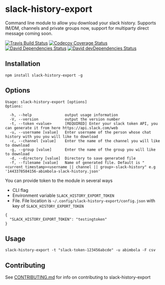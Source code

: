 slack-history-export
=========
Command line module to allow you download your slack history.
Supports IM/DM, channels and private groups now, support for multiparty direct message coming soon.


[![Travis Build Status][travis-icon]][travis]
[![Codecov Coverage Status][codecov-icon]][codecov]
[![David Dependencies Status][david-icon]][david]
[![David devDependencies Status][david-dev-icon]][david-dev]

## Installation
  ```
  npm install slack-history-export -g
  ```

## Options
  ```
  Usage: slack-history-export [options]
  Options:

    -h, --help               output usage information
    -V, --version            output the version number
    -t, --token <value>      [REQUIRED] Enter your slack token API, you can generate it from here https://api.slack.com/web
    -u, --username [value]   Enter username of the person whose chat history with you you will like to download
    -c, --channel [value]    Enter the name of the channel you will like to download
    -g, --group [value]      Enter the name of the group you will like to download
    -d, --directory [value]  Directory to save generated file
    -f, --filename [value]   Name of generated file. Default is "<current timestamp><username || channel || group>-slack-history" e.g '1443378584156-abimbola-slack-history.json'
  ```

  You can provide token to the module in several ways
  * CLI flag
  * Environment variable `SLACK_HISTORY_EXPORT_TOKEN`
  * File. File location is `~/.config/slack-history-export/config.json` with key of `SLACK_HISTORY_EXPORT_TOKEN`
  ```
  {
    "SLACK_HISTORY_EXPORT_TOKEN": "testingtoken"
  }

  ```
## Usage
```
slack-history-export -t "slack-token-123456abcde" -u abimbola -F csv
```

## Contributing
See [CONTRIBUTING.md](CONTRIBUTING.md) for info on contributing to slack-history-export


[travis]: https://travis-ci.org/hisabimbola/slack-history-export
[travis-icon]: https://img.shields.io/travis/hisabimbola/slack-history-export/master.svg?style=flat-square
[codecov]: https://codecov.io/gh/hisabimbola/slack-history-export
[codecov-icon]: https://img.shields.io/codecov/c/github/hisabimbola/slack-history-export.svg?style=flat-square
[david]: https://david-dm.org/hisabimbola/slack-history-export
[david-icon]: https://img.shields.io/david/hisabimbola/slack-history-export.svg?style=flat-square
[david-dev]: https://david-dm.org/hisabimbola/slack-history-export?type=dev
[david-dev-icon]: https://img.shields.io/david/dev/hisabimbola/slack-history-export.svg?style=flat-square

